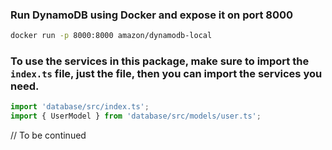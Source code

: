 ### Run DynamoDB using Docker and expose it on port 8000

```sh
docker run -p 8000:8000 amazon/dynamodb-local
```

### To use the services in this package, make sure to import the `index.ts` file, just the file, then you can import the services you need.

```ts
import 'database/src/index.ts';
import { UserModel } from 'database/src/models/user.ts';
```

// To be continued
